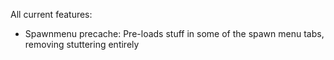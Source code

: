 All current features:
- Spawnmenu precache: Pre-loads stuff in some of the spawn menu tabs, removing stuttering entirely
